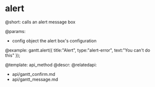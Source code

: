 alert
=============

@short:
calls an alert message box
	

@params:

- config		object			the alert box's configuration


@example:
gantt.alert({
    title:"Alert",
    type:"alert-error",
    text:"You can't do this"
});


@template:	api_method
@descr:
@relatedapi:
- api/gantt_confirm.md
- api/gantt_message.md
